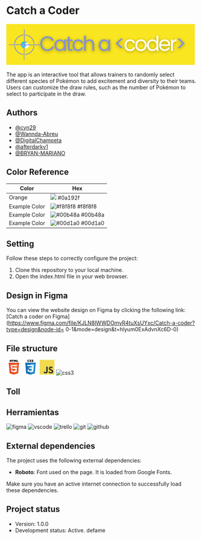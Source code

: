 # Catch a Coder

![Catch a coder's logo](assets/others/logo.png)

The app is an interactive tool that allows trainers to randomly select different species of Pokémon to add excitement and diversity to their teams. Users can customize the draw rules, such as the number of Pokémon to select to participate in the draw.

## Authors

- [@cyn29](https://github.com/Cyn29)
- [@Wannda-Abreu](https://github.com/Wannda-Abreu)
- [@DigitalChampeta](https://github.com/DigitalChampeta)
- [@afterdarkv1](https://github.com/afterdarkv1)
- [@BRYAN-MARIANO](https://github.com/BRYAN-MARIANO)

## Color Reference

| Color             | Hex                                                                |
| ----------------- | ------------------------------------------------------------------ |
| Orange | ![](https://via.placeholder.com/10/0a192f?text=+) #0a192f |
| Example Color | ![#f8f8f8](https://via.placeholder.com/10/f8f8f8?text=+) #f8f8f8 |
| Example Color | ![#00b48a](https://via.placeholder.com/10/00b48a?text=+) #00b48a |
| Example Color | ![#00d1a0](https://via.placeholder.com/10/00b48a?text=+) #00d1a0

## Setting

Follow these steps to correctly configure the project:

1. Clone this repository to your local machine.
2. Open the index.html file in your web browser.

## Design in Figma

You can view the website design on Figma by clicking the following link: [Catch a coder on Figma](https://www.figma.com/file/KJLN8lWWDOmyR4tuXsUYxc/Catch-a-coder?type=design&node-id= 0-1&mode=design&t=hlyum0ExAdvnXc6D-0)

## File structure

<div> <img src="https://raw.githubusercontent.com/devicons/devicon/master/icons/html5/html5-original-wordmark.svg" alt="html5" width="40" height="40"/>
<img src="https://raw.githubusercontent.com/devicons/devicon/master/icons/css3/css3-original-wordmark.svg" alt="css3" width="40" height="40"/>
<img src="https://raw.githubusercontent.com/devicons/devicon/master/icons/javascript/javascript-original.svg" alt="javascript" width="40" height="40"/> 
<img src="https://cdn.jsdelivr.net/gh/devicons/devicon/icons/sass/sass-original.svg" alt="css3" width="40" height="40"/></div>

## Toll
## Herramientas
<div>
<img src="https://www.vectorlogo.zone/logos/figma/figma-icon.svg" alt="figma" width="40" height="40"/>
<img src="https://w7.pngwing.com/pngs/512/824/png-transparent-visual-studio-code-hd-logo-thumbnail.png" alt="vscode" width="40" heigth="40"/>
<img src="https://cdn.jsdelivr.net/gh/devicons/devicon/icons/jira/jira-original-wordmark.svg" alt="trello" width="40" heigth="40"/>
<img src="https://www.vectorlogo.zone/logos/git-scm/git-scm-icon.svg" alt="git" width="40" height="40"/>
<img src="https://cdn-icons-png.flaticon.com/512/25/25231.png" alt="github" width="40" heigth="40"/> </div>

## External dependencies

The project uses the following external dependencies:

- **Roboto**: Font used on the page. It is loaded from Google Fonts.

Make sure you have an active internet connection to successfully load these dependencies.

## Project status

- Version: 1.0.0
- Development status: Active. defame